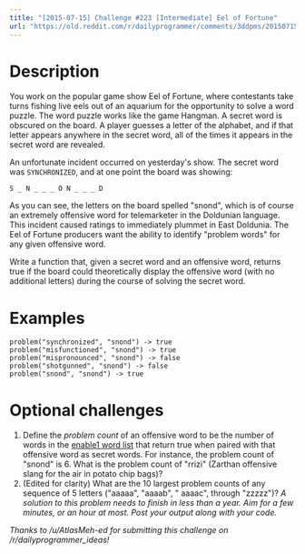 ```yaml
---
title: "[2015-07-15] Challenge #223 [Intermediate] Eel of Fortune"
url: "https://old.reddit.com/r/dailyprogrammer/comments/3ddpms/20150715_challenge_223_intermediate_eel_of_fortune/"
---
```


# Description

You work on the popular game show Eel of Fortune, where contestants take turns fishing live eels out of an aquarium for the opportunity to solve a word puzzle. The word puzzle works like the game Hangman. A secret word is obscured on the board. A player guesses a letter of the alphabet, and if that letter appears anywhere in the secret word, all of the times it appears in the secret word are revealed.

An unfortunate incident occurred on yesterday's show. The secret word was `SYNCHRONIZED`, and at one point the board was showing:

    S _ N _ _ _ O N _ _ _ D

As you can see, the letters on the board spelled "snond", which is of course an extremely offensive word for telemarketer in the Doldunian language. This incident caused ratings to immediately plummet in East Doldunia. The Eel of Fortune producers want the ability to identify "problem words" for any given offensive word.

Write a function that, given a secret word and an offensive word, returns true if the board could theoretically display the offensive word (with no additional letters) during the course of solving the secret word.

# Examples

    problem("synchronized", "snond") -> true
    problem("misfunctioned", "snond") -> true
    problem("mispronounced", "snond") -> false
    problem("shotgunned", "snond") -> false
    problem("snond", "snond") -> true

# Optional challenges

1. Define the _problem count_ of an offensive word to be the number of words in the [enable1 word list](https://code.google.com/p/dotnetperls-controls/downloads/detail?name=enable1.txt) that return true when paired with that offensive word as secret words. For instance, the problem count of "snond" is 6. What is the problem count of "rrizi" (Zarthan offensive slang for the air in potato chip bags)?
1. (Edited for clarity) What are the 10 largest problem counts of any sequence of 5 letters ("aaaaa", "aaaab", " aaaac", through "zzzzz")? _A solution to this problem needs to finish in less than a year. Aim for a few minutes, or an hour at most. Post your output along with your code._

*Thanks to /u/AtlasMeh-ed for submitting this challenge on /r/dailyprogrammer_ideas!*